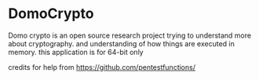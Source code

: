 # DomoCrypto
Domo crypto is an open source research project trying to understand more about cryptography. and understanding of how things are executed in memory.
this application is for 64-bit only



credits for help from
https://github.com/pentestfunctions/
